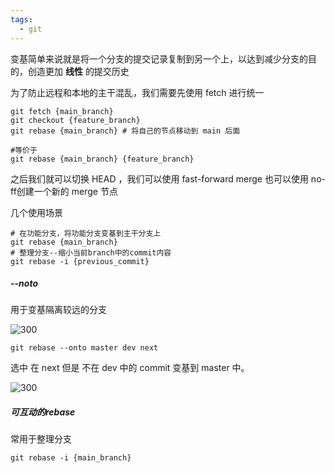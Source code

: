 ```yaml
---
tags:
  - git
---
```



变基简单来说就是将一个分支的提交记录复制到另一个上，以达到减少分支的目的，创造更加 **线性** 的提交历史

为了防止远程和本地的主干混乱，我们需要先使用 fetch 进行统一


```shell
git fetch {main_branch}
git checkout {feature_branch}
git rebase {main_branch} # 将自己的节点移动到 main 后面

#等价于
git rebase {main_branch} {feature_branch}
```

之后我们就可以切换 HEAD ，我们可以使用 fast-forward merge 也可以使用 no-ff创建一个新的 merge 节点

几个使用场景

```shell
# 在功能分支，将功能分支变基到主干分支上
git rebase {main_branch}
# 整理分支--缩小当前branch中的commit内容
git rebase -i {previous_commit}
```

##### --noto 

用于变基隔离较远的分支

![300](https://imgconvert.csdnimg.cn/aHR0cHM6Ly93czEuc2luYWltZy5jbi9sYXJnZS8wMDZWckpBSmd5MWc1azlpbXNoanRqMzBqMDBlcmRnNy5qcGc)

```shell
git rebase --onto master dev next
```

选中 在 next 但是 不在 dev 中的 commit 变基到 master 中。

![300](https://imgconvert.csdnimg.cn/aHR0cHM6Ly93czEuc2luYWltZy5jbi9sYXJnZS8wMDZWckpBSmd5MWc1azlzaG14OHRqMzBvYTA5eGdsdS5qcGc)

##### 可互动的rebase

常用于整理分支

```shell
git rebase -i {main_branch}
```